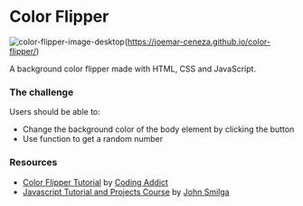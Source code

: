 # Color Flipper

![color-flipper-image-desktop](https://user-images.githubusercontent.com/20262557/182350576-af2b18c0-668c-4f8c-b6f5-19d8e32d3d80.JPG)(https://joemar-ceneza.github.io/color-flipper/)

A background color flipper made with HTML, CSS and JavaScript.

### The challenge

Users should be able to:

- Change the background color of the body element by clicking the button
- Use function to get a random number

### Resources

- [Color Flipper Tutorial](https://www.youtube.com/watch?v=c5SIG7Ie0dM&t=421s) by [Coding Addict](https://www.youtube.com/channel/UCMZFwxv5l-XtKi693qMJptA)
- [Javascript Tutorial and Projects Course](https://www.udemy.com/course/javascript-tutorial-for-beginners-w/) by [John Smilga](https://www.johnsmilga.com/)

